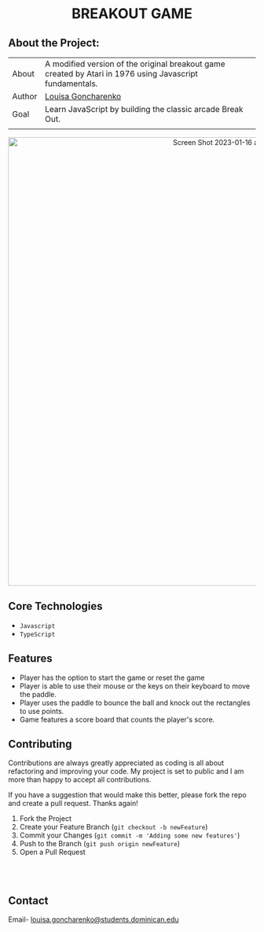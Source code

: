 <div align="center">

# BREAKOUT GAME

</div>

## About the Project:

|       |                                                                                                                                                                                                     |
| ----- | --------------------------------------------------------------------------------------------------------------------------------------------------------------------------------------------------- |
| About | A modified version of the original breakout game created by Atari in 1976 using Javascript fundamentals.                                                                              |
| Author  | [Louisa Goncharenko](https://github.com/lougoncharenko) |
| Goal  | Learn JavaScript by building the classic arcade Break Out.                                                                                              |
|       |                                                                                                                                                                                                     |


<div align="center">

<img width="911" alt="Screen Shot 2023-01-16 at 1 40 00 PM" src="https://user-images.githubusercontent.com/93098869/212746826-e6c33272-9af9-4a78-86a9-f777fed8673f.png">

</div>

## Core Technologies
- `Javascript`
- `TypeScript`

## Features
- Player has the option to start the game or reset the game
- Player is able to use their mouse or the keys on their keyboard to move the paddle.
- Player uses the paddle to bounce the ball and knock out the rectangles to use points.
- Game features a score board that counts the player's score.

<!-- CONTRIBUTING -->
## Contributing
Contributions are always greatly appreciated as coding is all about refactoring and improving your code. My project is set to public and I am more than happy to accept all contributions. 

If you have a suggestion that would make this better, please fork the repo and create a pull request. 
Thanks again!

1. Fork the Project
2. Create your Feature Branch (`git checkout -b newFeature`)
3. Commit your Changes (`git commit -m 'Adding some new features'`)
4. Push to the Branch (`git push origin newFeature`)
5. Open a Pull Request


<br>
<br>

<!-- CONTACT -->
## Contact

Email- louisa.goncharenko@students.dominican.edu
